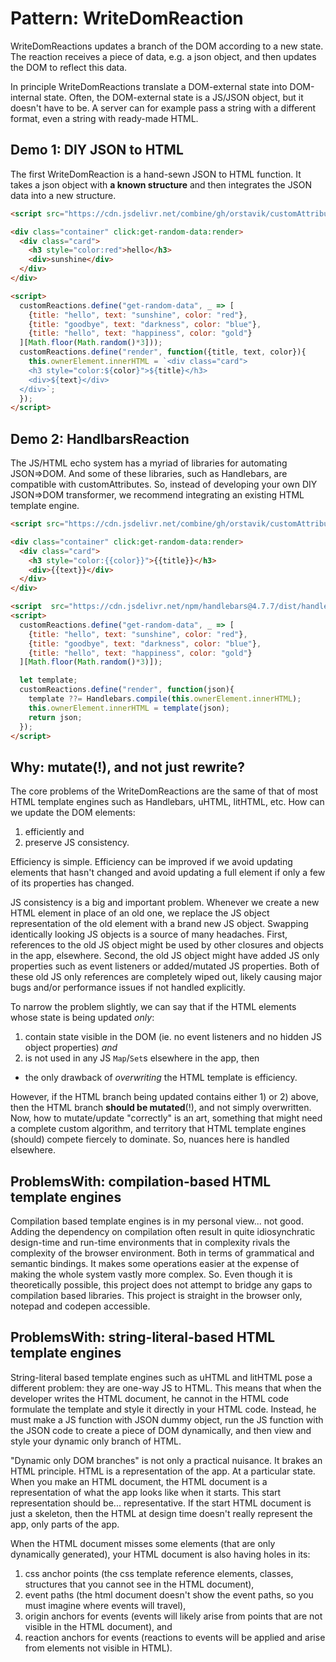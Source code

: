 # Pattern: WriteDomReaction

WriteDomReactions updates a branch of the DOM according to a new state. The reaction receives a piece of data, e.g. a json object, and then updates the DOM to reflect this data.

In principle WriteDomReactions translate a DOM-external state into DOM-internal state. Often, the DOM-external state is a JS/JSON object, but it doesn't have to be. A server can for example pass a string with a different format, even a string with ready-made HTML.

## Demo 1: DIY JSON to HTML

The first WriteDomReaction is a hand-sewn JSON to HTML function. It takes a json object with **a known structure** and then integrates the JSON data into a new structure.

```html
<script src="https://cdn.jsdelivr.net/combine/gh/orstavik/customAttributes2/src/customAttributes.js,gh/orstavik/ElementObserver@1.1.0/startObserver.js"></script>

<div class="container" click:get-random-data:render>
  <div class="card">
    <h3 style="color:red">hello</h3>
    <div>sunshine</div>
  </div>
</div>

<script>
  customReactions.define("get-random-data", _ => [
    {title: "hello", text: "sunshine", color: "red"},
    {title: "goodbye", text: "darkness", color: "blue"},
    {title: "hello", text: "happiness", color: "gold"}
  ][Math.floor(Math.random()*3]));
  customReactions.define("render", function({title, text, color}){
    this.ownerElement.innerHTML = `<div class="card">
    <h3 style="color:${color}">${title}</h3>
    <div>${text}</div>
  </div>`;
  });
</script>
```

## Demo 2: HandlbarsReaction

The JS/HTML echo system has a myriad of libraries for automating JSON=>DOM. And some of these libraries, such as Handlebars, are compatible with customAttributes. So, instead of developing your own DIY JSON=>DOM transformer, we recommend integrating an existing HTML template engine.

```html
<script src="https://cdn.jsdelivr.net/combine/gh/orstavik/customAttributes2/src/customAttributes.js,gh/orstavik/ElementObserver@1.1.0/startObserver.js"></script>

<div class="container" click:get-random-data:render>
  <div class="card">
    <h3 style="color:{{color}}">{{title}}</h3>
    <div>{{text}}</div>
  </div>
</div>

<script  src="https://cdn.jsdelivr.net/npm/handlebars@4.7.7/dist/handlebars.js"></script>
<script>
  customReactions.define("get-random-data", _ => [
    {title: "hello", text: "sunshine", color: "red"},
    {title: "goodbye", text: "darkness", color: "blue"},
    {title: "hello", text: "happiness", color: "gold"}
  ][Math.floor(Math.random()*3)]);

  let template;
  customReactions.define("render", function(json){
    template ??= Handlebars.compile(this.ownerElement.innerHTML);
    this.ownerElement.innerHTML = template(json);
    return json;
  });
</script>
```

## Why: mutate(!), and not just rewrite?

The core problems of the WriteDomReactions are the same of that of most HTML template engines such as Handlebars, uHTML, litHTML, etc. How can we update the DOM elements:
1. efficiently and
2. preserve JS consistency.

Efficiency is simple. Efficiency can be improved if we avoid updating elements that hasn't changed and avoid updating a full element if only a few of its properties has changed.

JS consistency is a big and important problem. Whenever we create a new HTML element in place of an old one, we replace the JS object representation of the old element with a brand new JS object. Swapping identically looking JS objects is a source of many headaches. First, references to the old JS object might be used by other closures and objects in the app, elsewhere. Second, the old JS object might have added JS only properties such as event listeners or added/mutated JS properties. Both of these old JS only references are completely wiped out, likely causing major bugs and/or performance issues if not handled explicitly.

To narrow the problem slightly, we can say that if the HTML elements whose state is being updated *only*:
1. contain state visible in the DOM (ie. no event listeners and no hidden JS object properties) *and*
2. is not used in any JS `Map`/`Set`s elsewhere in the app, then
* the only drawback of *overwriting* the HTML template is efficiency.

However, if the HTML branch being updated contains either 1) or 2) above, then the HTML branch **should be mutated**(!), and not simply overwritten. Now, how to mutate/update "correctly" is an art, something that might need a complete custom algorithm, and territory that HTML template engines (should) compete fiercely to dominate. So, nuances here is handled elsewhere.

## ProblemsWith: compilation-based HTML template engines

Compilation based template engines is in my personal view... not good. Adding the dependency on compilation often result in quite idiosynchratic design-time and run-time environments that in complexity rivals the complexity of the browser environment. Both in terms of grammatical and semantic bindings. It makes some operations easier at the expense of making the whole system vastly more complex. So. Even though it is theoretically possible, this project does not attempt to bridge any gaps to compilation based libraries. This project is straight in the browser only, notepad and codepen accessible.

## ProblemsWith: string-literal-based HTML template engines

String-literal based template engines such as uHTML and litHTML pose a different problem: they are one-way JS to HTML. This means that when the developer writes the HTML document, he cannot in the HTML code formulate the template and style it directly in your HTML code. Instead, he must make a JS function with JSON dummy object, run the JS function with the JSON code to create a piece of DOM dynamically, and then view and style your dynamic only branch of HTML.

"Dynamic only DOM branches" is not only a practical nuisance. It brakes an HTML principle. HTML is a representation of the app. At a particular state. When you make an HTML document, the HTML document is a representation of what the app looks like when it starts. This start representation should be... representative. If the start HTML document is just a skeleton, then the HTML at design time doesn't really represent the app, only parts of the app.

When the HTML document misses some elements (that are only dynamically generated), your HTML document is also having holes in its:

1. css anchor points (the css template reference elements, classes, structures that you cannot see in the HTML document),
2. event paths (the html document doesn't show the event paths, so you must imagine where events will travel),
3. origin anchors for events (events will likely arise from points that are not visible in the HTML document), and
4. reaction anchors for events (reactions to events will be applied and arise from elements not visible in HTML).